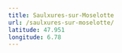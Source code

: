 ```yaml
---
title: Saulxures-sur-Moselotte
url: /saulxures-sur-moselotte/
latitude: 47.951
longitude: 6.78
---
```

